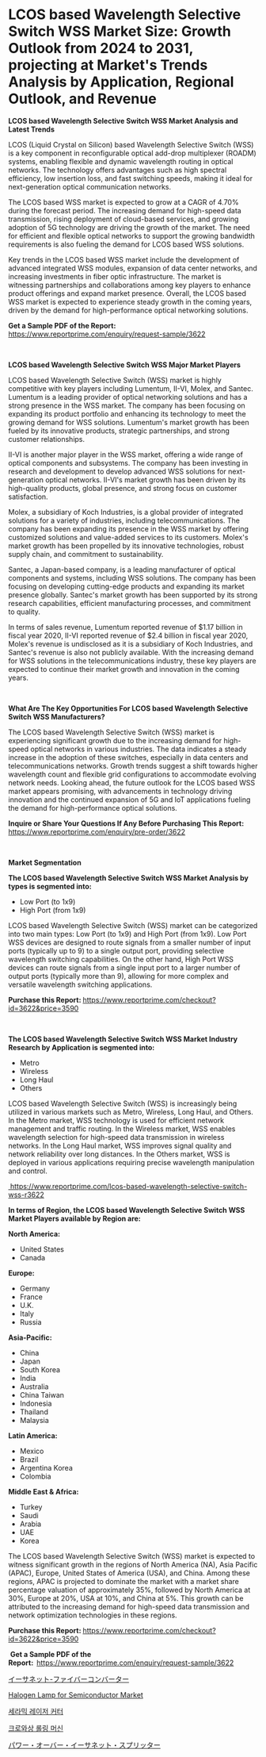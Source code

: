 <p><h1>LCOS based Wavelength Selective Switch WSS Market Size: Growth Outlook from 2024 to 2031, projecting at Market's Trends Analysis by Application, Regional Outlook, and Revenue</h1></p><p><strong>LCOS based Wavelength Selective Switch WSS Market Analysis and Latest Trends</strong></p>
<p><p>LCOS (Liquid Crystal on Silicon) based Wavelength Selective Switch (WSS) is a key component in reconfigurable optical add-drop multiplexer (ROADM) systems, enabling flexible and dynamic wavelength routing in optical networks. The technology offers advantages such as high spectral efficiency, low insertion loss, and fast switching speeds, making it ideal for next-generation optical communication networks.</p><p>The LCOS based WSS market is expected to grow at a CAGR of 4.70% during the forecast period. The increasing demand for high-speed data transmission, rising deployment of cloud-based services, and growing adoption of 5G technology are driving the growth of the market. The need for efficient and flexible optical networks to support the growing bandwidth requirements is also fueling the demand for LCOS based WSS solutions.</p><p>Key trends in the LCOS based WSS market include the development of advanced integrated WSS modules, expansion of data center networks, and increasing investments in fiber optic infrastructure. The market is witnessing partnerships and collaborations among key players to enhance product offerings and expand market presence. Overall, the LCOS based WSS market is expected to experience steady growth in the coming years, driven by the demand for high-performance optical networking solutions.</p></p>
<p><strong>Get a Sample PDF of the Report:&nbsp;</strong> <a href="https://www.reportprime.com/enquiry/request-sample/3622">https://www.reportprime.com/enquiry/request-sample/3622</a></p>
<p>&nbsp;</p>
<p><strong>LCOS based Wavelength Selective Switch WSS Major Market Players</strong></p>
<p><p>LCOS based Wavelength Selective Switch (WSS) market is highly competitive with key players including Lumentum, II-VI, Molex, and Santec. Lumentum is a leading provider of optical networking solutions and has a strong presence in the WSS market. The company has been focusing on expanding its product portfolio and enhancing its technology to meet the growing demand for WSS solutions. Lumentum's market growth has been fueled by its innovative products, strategic partnerships, and strong customer relationships.</p><p>II-VI is another major player in the WSS market, offering a wide range of optical components and subsystems. The company has been investing in research and development to develop advanced WSS solutions for next-generation optical networks. II-VI's market growth has been driven by its high-quality products, global presence, and strong focus on customer satisfaction.</p><p>Molex, a subsidiary of Koch Industries, is a global provider of integrated solutions for a variety of industries, including telecommunications. The company has been expanding its presence in the WSS market by offering customized solutions and value-added services to its customers. Molex's market growth has been propelled by its innovative technologies, robust supply chain, and commitment to sustainability.</p><p>Santec, a Japan-based company, is a leading manufacturer of optical components and systems, including WSS solutions. The company has been focusing on developing cutting-edge products and expanding its market presence globally. Santec's market growth has been supported by its strong research capabilities, efficient manufacturing processes, and commitment to quality.</p><p>In terms of sales revenue, Lumentum reported revenue of $1.17 billion in fiscal year 2020, II-VI reported revenue of $2.4 billion in fiscal year 2020, Molex's revenue is undisclosed as it is a subsidiary of Koch Industries, and Santec's revenue is also not publicly available. With the increasing demand for WSS solutions in the telecommunications industry, these key players are expected to continue their market growth and innovation in the coming years.</p></p>
<p>&nbsp;</p>
<p><strong>What Are The Key Opportunities For LCOS based Wavelength Selective Switch WSS Manufacturers?</strong></p>
<p><p>The LCOS based Wavelength Selective Switch (WSS) market is experiencing significant growth due to the increasing demand for high-speed optical networks in various industries. The data indicates a steady increase in the adoption of these switches, especially in data centers and telecommunications networks. Growth trends suggest a shift towards higher wavelength count and flexible grid configurations to accommodate evolving network needs. Looking ahead, the future outlook for the LCOS based WSS market appears promising, with advancements in technology driving innovation and the continued expansion of 5G and IoT applications fueling the demand for high-performance optical solutions.</p></p>
<p><strong>Inquire or Share Your Questions If Any Before Purchasing This Report:</strong> <a href="https://www.reportprime.com/enquiry/pre-order/3622">https://www.reportprime.com/enquiry/pre-order/3622</a></p>
<p>&nbsp;</p>
<p><strong>Market Segmentation</strong></p>
<p><strong>The LCOS based Wavelength Selective Switch WSS Market Analysis by types is segmented into:</strong></p>
<p><ul><li>Low Port (to 1x9)</li><li>High Port (from 1x9)</li></ul></p>
<p><p>LCOS based Wavelength Selective Switch (WSS) market can be categorized into two main types: Low Port (to 1x9) and High Port (from 1x9). Low Port WSS devices are designed to route signals from a smaller number of input ports (typically up to 9) to a single output port, providing selective wavelength switching capabilities. On the other hand, High Port WSS devices can route signals from a single input port to a larger number of output ports (typically more than 9), allowing for more complex and versatile wavelength switching applications.</p></p>
<p><strong>Purchase this Report:&nbsp;</strong><a href="https://www.reportprime.com/checkout?id=3622&price=3590">https://www.reportprime.com/checkout?id=3622&price=3590</a></p>
<p>&nbsp;</p>
<p><strong>The LCOS based Wavelength Selective Switch WSS Market Industry Research by Application is segmented into:</strong></p>
<p><ul><li>Metro</li><li>Wireless</li><li>Long Haul</li><li>Others</li></ul></p>
<p><p>LCOS based Wavelength Selective Switch (WSS) is increasingly being utilized in various markets such as Metro, Wireless, Long Haul, and Others. In the Metro market, WSS technology is used for efficient network management and traffic routing. In the Wireless market, WSS enables wavelength selection for high-speed data transmission in wireless networks. In the Long Haul market, WSS improves signal quality and network reliability over long distances. In the Others market, WSS is deployed in various applications requiring precise wavelength manipulation and control.</p></p>
<p><a href="https://www.reportprime.com/lcos-based-wavelength-selective-switch-wss-r3622">&nbsp;https://www.reportprime.com/lcos-based-wavelength-selective-switch-wss-r3622</a></p>
<p><strong>In terms of Region, the LCOS based Wavelength Selective Switch WSS Market Players available by Region are:</strong></p>
<p>
    <p> <strong> North America: </strong>
        <ul>
            <li>United States</li>
            <li>Canada</li>
        </ul>
        </p> 
    <p> <strong> Europe: </strong>
        <ul>
            <li>Germany</li>
            <li>France</li>
            <li>U.K.</li>
            <li>Italy</li>
            <li>Russia</li>
        </ul>
        </p> 
    <p> <strong> Asia-Pacific: </strong>
        <ul>
            <li>China</li>
            <li>Japan</li>
            <li>South Korea</li>
            <li>India</li>
            <li>Australia</li>
            <li>China Taiwan</li>
            <li>Indonesia</li>
            <li>Thailand</li>
            <li>Malaysia</li>
        </ul>
        </p> 
    <p> <strong> Latin America: </strong>
        <ul>
            <li>Mexico</li>
            <li>Brazil</li>
            <li>Argentina Korea</li>
            <li>Colombia</li>
        </ul>
        </p> 
    <p> <strong> Middle East & Africa: </strong>
        <ul>
            <li>Turkey</li>
            <li>Saudi</li>
            <li>Arabia</li>
            <li>UAE</li>
            <li>Korea</li>
        </ul>
    </p>
    </p>
<p><p>The LCOS based Wavelength Selective Switch (WSS) market is expected to witness significant growth in the regions of North America (NA), Asia Pacific (APAC), Europe, United States of America (USA), and China. Among these regions, APAC is projected to dominate the market with a market share percentage valuation of approximately 35%, followed by North America at 30%, Europe at 20%, USA at 10%, and China at 5%. This growth can be attributed to the increasing demand for high-speed data transmission and network optimization technologies in these regions.</p></p>
<p><strong>Purchase this Report: </strong><a href="https://www.reportprime.com/checkout?id=3622&price=3590">https://www.reportprime.com/checkout?id=3622&price=3590</a></p>
<p>&nbsp;<strong>Get a Sample PDF of the Report:&nbsp;&nbsp;</strong><a href="https://www.reportprime.com/enquiry/request-sample/3622">https://www.reportprime.com/enquiry/request-sample/3622</a></p>
<p><strong></strong></p>
<p><p><a href="https://github.com/GiovaniLeannon/Market-Research-Report-List-1/blob/main/974425477798.md">イーサネット-ファイバーコンバーター</a></p><p><a href="https://github.com/HenrietteMills1/Market-Research-Report-List-1/blob/main/halogen-lamp-for-semiconductor-market.md">Halogen Lamp for Semiconductor Market</a></p><p><a href="https://medium.com/@stanleylyittle554467/%EC%84%B8%EB%9D%BC%EB%AF%B9-%EB%A0%88%EC%9D%B4%EC%A0%80-%EC%BB%A4%ED%84%B0-%EC%8B%9C%EC%9E%A5-%EA%B7%9C%EB%AA%A8-cagr-%ED%8A%B8%EB%A0%8C%EB%93%9C-2024-2030-ef944de98d46">세라믹 레이저 커터</a></p><p><a href="https://medium.com/@willislebsack/%ED%81%AC%EB%A3%A8%EC%95%84%EC%83%81-%EB%A1%A4%EB%A7%81-%EA%B8%B0%EA%B3%84-%EC%8B%9C%EC%9E%A5%EC%9D%80-%EC%8B%9C%EC%9E%A5-%EC%A0%90%EC%9C%A0%EC%9C%A8-%ED%81%AC%EA%B8%B0-%EB%B0%8F-2031%EB%85%84%EA%B9%8C%EC%A7%80%EC%9D%98-%EC%98%88%EC%83%81-%EC%98%88%EC%B8%A1%EC%97%90-%EC%B4%88%EC%A0%90%EC%9D%84-%EB%A7%9E%EC%B6%A5%EB%8B%88%EB%8B%A4-a35674a368d1">크로와상 롤링 머신</a></p><p><a href="https://github.com/SkylarDaniel70/Market-Research-Report-List-1/blob/main/100874177797.md">パワー・オーバー・イーサネット・スプリッター</a></p></p>